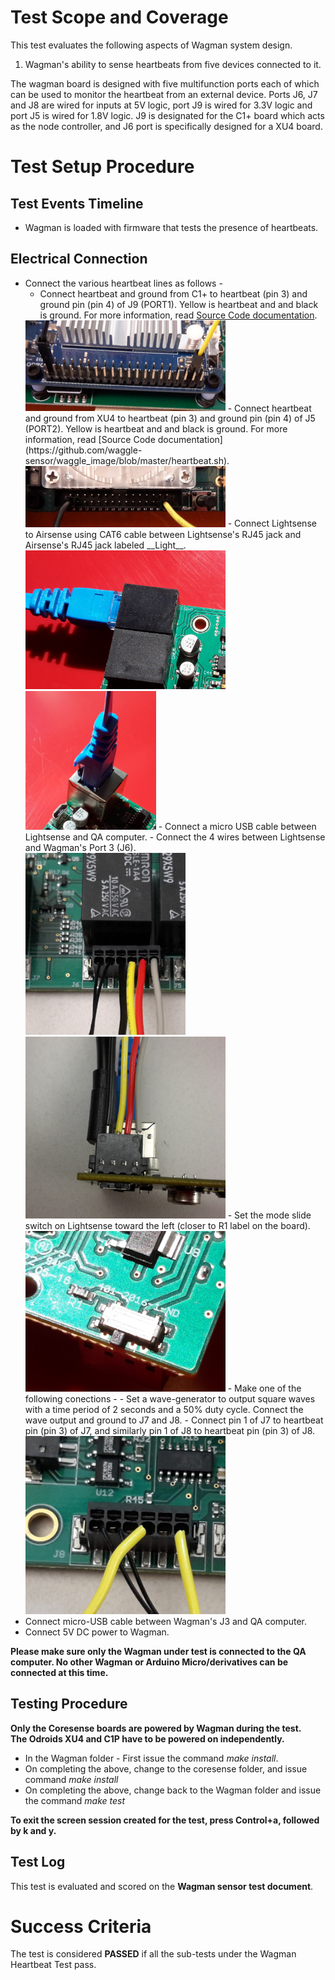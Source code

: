 # Test Scope and Coverage

This test evaluates the following aspects of Wagman system design. </br>
1.  Wagman's ability to sense heartbeats from five devices connected to it. </br>

The wagman board is designed with five multifunction ports each of which can
be used to monitor the heartbeat from an external device. Ports J6, J7 and J8
are wired for inputs at 5V logic, port J9 is wired for 3.3V logic and
port J5 is wired for 1.8V logic. J9 is designated for the C1+ board which acts
as the node controller, and J6 port is specifically designed for a XU4 board.
</br>


# Test Setup Procedure

## Test Events Timeline
* Wagman is loaded with firmware that tests the presence of heartbeats.

## Electrical Connection
*   Connect the various heartbeat lines as follows -
    -   Connect heartbeat and ground from C1+ to heartbeat (pin 3) and ground pin (pin 4) of J9 (PORT1). Yellow is heartbeat and
        and black is ground. For more information, read [Source Code documentation](https://github.com/waggle-sensor/waggle_image/blob/master/heartbeat.sh).</br>
    <img src="./resources/C1P_heartbeat.jpg" width="320">
    -   Connect heartbeat and ground from XU4 to heartbeat (pin 3) and ground pin (pin 4) of J5 (PORT2). Yellow is heartbeat and
        and black is ground. For more information, read [Source Code documentation](https://github.com/waggle-sensor/waggle_image/blob/master/heartbeat.sh).</br>
    <img src="./resources/XU4_HBT_PINS.jpg" width="320">
    -   Connect Lightsense to Airsense using CAT6 cable between Lightsense's RJ45 jack and Airsense's RJ45 jack
        labeled __Light__.  </br>
    <img src="./resources/RJ45AirtoLight.jpg" width="320"><img src="./resources/RJ45_Light.jpg" width="209">
    -   Connect a micro USB cable between Lightsense and QA computer.
    -   Connect the 4 wires between Lightsense and Wagman's Port 3 (J6). </br>
    <img src="./resources/Wagman_LightSense.jpg" width="256"><img src="./resources/Light_sense_Wagman_connection.jpg" width="320">
    -   Set the mode slide switch on Lightsense toward the left (closer to R1 label on the board).</br>
    <img src="./resources/PowerSlideSwitchLight.jpg" width="320">
    -   Make one of the following conections -
        -   Set a wave-generator to output square waves with a time period of 2 seconds and a 50%
            duty cycle. Connect the wave output and ground to J7 and J8.
        -   Connect pin 1 of J7 to heartbeat pin (pin 3) of J7, and similarly pin 1 of J8 to heartbeat pin (pin 3) of J8.</br>
        <img src="./resources/Short_PIN3_PIN1.jpg" width="320">
*   Connect micro-USB cable between Wagman's J3 and QA computer.
*   Connect 5V DC power to Wagman.

__Please make sure only the Wagman under test is connected to the QA computer. No other Wagman or Arduino Micro/derivatives can be connected at this time.__

## Testing Procedure
__Only the Coresense boards are powered by Wagman during the test.__</br>
__The Odroids XU4 and C1P have to be powered on independently.__</br>

*  In the Wagman folder - First issue the command *make install*.
*  On completing the above, change to the coresense folder, and issue command *make install*
*  On completing the above, change back to the Wagman folder and issue the command *make test*

__To exit the screen session created for the test, press Control+a, followed by k and y.__

## Test Log
This test is evaluated and scored on the __Wagman sensor test document__.

# Success Criteria
The test is considered __PASSED__ if all the sub-tests under the Wagman Heartbeat Test pass.

